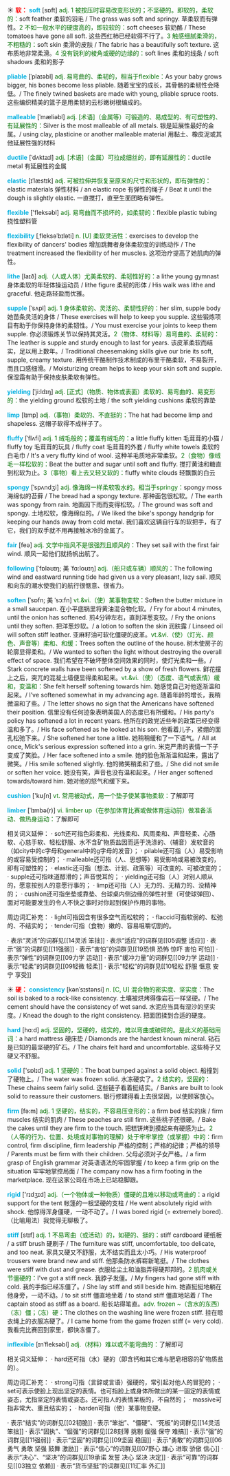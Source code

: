 ☀ <font color="red">**软：**</font>
<font color="sky blue">**soft**</font> [sɒft] 
<font color="rgb(227, 108, 9)">adj. 1 被按压时容易改变形状的；不坚硬的。即软的，柔软的：</font>soft feather 柔软的羽毛 / The grass was soft and springy. 草柔软而有弹性。<font color="rgb(227, 108, 9)">2 不如一般水平的硬度高的，即较软的：</font>soft cheeses 软奶酪 / These tomatoes have gone all soft. 这些西红柿已经软得不行了。<font color="rgb(227, 108, 9)">3 触感细腻柔滑的，不粗糙的：</font>soft skin 柔滑的皮肤 / The fabric has a beautifully soft texture. 这布质地非常柔滑。<font color="rgb(227, 108, 9)">4 没有锐利的棱角或硬的边缘的：</font>soft lines 柔和的线条 / soft shadows 柔和的影子
           
<font color="sky blue">**pliable**</font> [ˈplaɪəbl]
<font color="rgb(227, 108, 9)">adj. 易弯曲的、柔韧的，相当于flexible：</font>As your baby grows bigger, his bones become less pliable. 随着宝宝的成长，其骨骼的柔韧性会降低。/ The finely twined baskets are made with young, pliable spruce roots. 这些编织精美的篮子是用柔韧的云杉嫩树根编成的。
           
<font color="sky blue">**malleable**</font> [ˈmæliəbl]
<font color="rgb(227, 108, 9)">adj. [术语]（金属等）可锻造的、易成型的、有可塑性的、有延展性的：</font>Silver is the most malleable of all metals. 银是延展性最好的金属。/ using clay, plasticine or another malleable material 用黏土、橡皮泥或其他延展性强的材料
           
<font color="sky blue">**ductile**</font> [ˈdʌktaɪl]
<font color="rgb(227, 108, 9)">adj. [术语]（金属）可拉成细丝的，即有延展性的：</font>ductile metal 有延展性的金属
           
<font color="sky blue">**elastic**</font> [ɪˈlæstɪk]
<font color="rgb(227, 108, 9)">adj. 可被拉伸并恢复至原来的尺寸和形状的，即有弹性的：</font>elastic materials 弹性材料 / an elastic rope 有弹性的绳子 / Beat it until the dough is slightly elastic. 一直搅打，直至生面团略有弹性。

<font color="sky blue">**flexible**</font> ['fleksəbl] 
<font color="rgb(227, 108, 9)">adj. 易弯曲而不损坏的，如柔韧的：</font>flexible plastic tubing 挠性塑料管
                     
<font color="sky blue">**flexibility**</font> [ˌfleksəˈbɪləti]
<font color="rgb(227, 108, 9)">n. [U] 柔软灵活性：</font>exercises to develop the flexibility of dancers' bodies 增加跳舞者身体柔软度的训练动作 / The treatment increased the flexibility of her muscles. 这项治疗提高了她肌肉的弹性。

<font color="sky blue">**lithe**</font> [laɪð]
<font color="rgb(227, 108, 9)">adj.（人或人体）尤美柔软的、柔韧性好的：</font>a lithe young gymnast 身体柔软的年轻体操运动员 / lithe figure 柔韧的形体 / His walk was lithe and graceful. 他走路轻盈而优雅。
           
<font color="sky blue">**supple**</font> [ˈsʌpl]
<font color="rgb(227, 108, 9)">adj. 1 身体柔软的、灵活的、柔韧性好的：</font>her slim, supple body 她苗条灵活的身体 / These exercises will help to keep you supple. 这些锻炼项目有助于你保持身体的柔韧性。/ You must exercise your joints to keep them supple. 你必须锻炼关节以保持其灵活。<font color="rgb(227, 108, 9)">2（物体、材料等）易弯曲的、柔韧的：</font>The leather is supple and sturdy enough to last for years. 该皮革柔软而结实，足以用上数年。/ Traditional cheesemaking skills give our brie its soft, supple, creamy texture. 用传统干酪制作技术制成的布里干酪柔软，不易裂开，而且口感细滑。/ Moisturizing cream helps to keep your skin soft and supple. 保湿霜有助于保持皮肤柔软有弹性。
           
<font color="sky blue">**yielding**</font> [ˈji:ldɪŋ]
<font color="rgb(227, 108, 9)">adj. [正式]（物质、物体或表面）柔软的、易弯曲的、易变形的：</font>the yielding ground 松软的土地 / the soft yielding cushions 柔软的靠垫
            
<font color="sky blue">**limp**</font> [lɪmp]
<font color="rgb(227, 108, 9)">adj.（事物）柔软的、不直挺的：</font>The hat had become limp and shapeless. 这帽子软得不成样子了。          

<font color="sky blue">**fluffy**</font> [ˈflʌfi]
<font color="rgb(227, 108, 9)">adj. 1 绒毛般的；覆盖有绒毛的：</font>a little fluffy kitten 毛茸茸的小猫 / fluffy toy 毛茸茸的玩具 / fluffy coat 毛茸茸的外套 / fluffy white towels 柔软的白毛巾 / It's a very fluffy kind of wool. 这种羊毛质地非常柔软。<font color="rgb(227, 108, 9)">2（食物）像绒毛一样松软的：</font>Beat the butter and sugar until soft and fluffy. 搅打黄油和糖直到松软为止。<font color="rgb(227, 108, 9)">3（事物）看上去又轻又软的：</font>fluffy white clouds 轻飘飘的白云
           
<font color="sky blue">**spongy**</font> [ˈspʌndʒi]
<font color="rgb(227, 108, 9)">adj. 像海绵一样柔软吸水的。相当于springy：</font>spongy moss 海绵似的苔藓 / The bread had a spongy texture. 那种面包很松软。/ The earth was spongy from rain. 地面因下雨而变得松软。/ The ground was soft and spongy. 土地松软，像海绵似的。/ We liked the bike's spongy handgrip for keeping our hands away from cold metal. 我们喜欢这辆自行车的软把手，有了它，我们的双手就不用再接触冰冷的金属了。

<font color="sky blue">**fair**</font> [feə] 
<font color="rgb(227, 108, 9)">adj. 文学中指风不是很强烈且顺风的：</font>They set sail with the first fair wind. 顺风一起他们就扬帆出航了。
                      
<font color="sky blue">**following**</font> [ˈfɒləʊɪŋ; 美 ˈfɑ:loʊɪŋ]
<font color="rgb(227, 108, 9)">adj.（船只或车辆）顺风的：</font>The following wind and eastward running tide had given us a very pleasant, lazy sail. 顺风和向东的潮水使我们的航行很惬意、很省力。

<font color="sky blue">**soften**</font> [ˈsɒfn; 美 ˈsɔ:fn]
<font color="rgb(227, 108, 9)">vt.&vi.（使）某事物变软：</font>Soften the butter mixture in a small saucepan. 在小平底锅里将黄油混合物化软。/ Fry for about 4 minutes, until the onion has softened. 煎4分钟左右，直到洋葱变软。/ Fry the onions until they soften. 把洋葱炒软。/ a lotion to soften the skin 润肤露 / Linseed oil will soften stiff leather. 亚麻籽油可软化僵硬的皮革。<font color="rgb(227, 108, 9)">vt.&vi.（使）（灯光、颜色、声音等）柔和、和缓：</font>Trees soften the outline of the house. 树木使房子的轮廓显得柔和。/ We wanted to soften the light without destroying the overall effect of space. 我们希望在不破坏整体空间效果的同时，使灯光柔和一些。/ Stark concrete walls have been softened by a show of fresh flowers. 鲜花摆上之后，突兀的混凝土墙便显得柔和起来。<font color="rgb(227, 108, 9)">vt.&vi.（使）（态度、语气或表情）缓和，变温和：</font>She felt herself softening towards him. 她感觉自己对他逐渐温和起来。/ I’ve softened somewhat in my advancing age. 随着年龄的增长，我稍微温和了些。/ The letter shows no sign that the Americans have softened their position. 信里没有任何迹象表明美国人的态度已有所缓和。/ His party's policy has softened a lot in recent years. 他所在的政党近些年的政策已经变得温和多了。/ His face softened as he looked at his son. 他看着儿子，紧绷的面孔松弛下来。/ She softened her tone a little. 她稍稍缓和了一下语气。/ All at once, Mick's serious expression softened into a grin. 米克严肃的表情一下子变成了笑脸。/ Her face softened into a smile. 她的脸色渐渐温和起来，露出了微笑。/ His smile softened slightly. 他的微笑稍柔和了些。/ She did not smile or soften her voice. 她没有笑，声音也没有温和起来。/ Her anger softened towards/toward him. 她对他的怒气和缓下来。

<font color="sky blue">**cushion**</font> ['kʊʃn] 
<font color="rgb(227, 108, 9)">vt. 常用被动式，用一个垫子使某事物柔软：</font>了解即可
           
<font color="sky blue">**limber**</font> [ˈlɪmbə(r)]
<font color="rgb(227, 108, 9)">vi. limber up（在参加体育比赛或做体育运动前）做准备活动、做热身运动：</font>了解即可

相关词义延伸：
· soft还可指色彩柔和、光线柔和、风雨柔和、声音轻柔、心肠软、心慈手软、轻松舒服、水不含矿物质盐因而适于洗涤的、（辅音）发软音的（如city中的c字母和general中的g字母的发音）；
· pilable还可指（人）易受影响的或容易受控制的；
· malleable还可指（人、思想等）易受影响或易被改变的，即有可塑性的；
· elastic还可指（想法、计划、政策等）可改变的、可被改变的；
· supple还可指味道醇滑的；声音悦耳的；
· yielding还可指（人）对别人顺从的，愿意按别人的意愿行事的；
· limp还可指（人）无力的、无精力的、没精神的；
· cushion还可指坐垫或靠垫、台球桌内侧边缘的弹性衬里（可使球弹回）、面对可能要发生的令人不快之事时对你起到保护作用的事物。

周边词汇补充：
· light可指因含有很多空气而松软的；
· flaccid可指软弱的、松弛的、不结实的；
· tender可指（食物）嫩的、容易咀嚼切割的。

· 表示“灵活”的词群见[[14灵活 笨拙]]
· 表示“适应”的词群见[[05调整 适应]]
· 表示“弱”的词群见[[11强弱]]
· 表示“害怕”的词群见[[19恐惧 恐怖 惊吓 害怕 可怕]]
· 表示“弹性”的词群见[[09力学 运动]]
· 表示“缓冲力量”的词群见[[09力学 运动]]
· 表示“轻柔”的词群见[[09轻微 轻柔]]
· 表示“轻松”的词群见[[10轻松 舒服 惬意 安宁 享受]]

☀ <font color="red">**硬：**</font>
<font color="sky blue">**consistency**</font> [kənˈsɪstənsi]
<font color="rgb(227, 108, 9)">n. [C, U] 混合物的密实度、坚实度：</font>The soil is baked to a rock-like consistency. 土壤被烘烤得像岩石一样坚硬。/ The cement should have the consistency of wet sand. 水泥应当具有湿沙的坚实度。/ Knead the dough to the right consistency. 把面团揉到合适的硬度。

<font color="sky blue">**hard**</font> [hɑːd] 
<font color="rgb(227, 108, 9)">adj. 坚固的，坚硬的，结实的，难以弯曲或破碎的。是此义的基础用词：</font>a hard mattress 硬床垫 / Diamonds are the hardest known mineral. 钻石是已知的最坚硬的矿石。/ The chairs felt hard and uncomfortable. 这些椅子又硬又不舒服。

<font color="sky blue">**solid**</font> ['sɒlɪd] 
<font color="rgb(227, 108, 9)">adj. 1 坚硬的：</font>The boat bumped against a solid object. 船撞到了硬物上。/ The water was frozen solid. 水冻硬实了。<font color="rgb(227, 108, 9)">2 结实的，坚固的：</font>These chains seem fairly solid. 这些链子看着挺结实。/ Banks are built to look solid to reassure their customers. 银行修建得看上去很坚固，以使顾客放心。

<font color="sky blue">**firm**</font> [fə:m] 
<font color="rgb(227, 108, 9)">adj. 1 坚硬的，结实的，不容易压变形的：</font>a firm bed 结实的床 / firm muscles 结实的肌肉 / These peaches are still firm. 这些桃子还很硬。/ Bake the cakes until they are firm to the touch. 把糕饼烤到摸起来有硬感为止。<font color="rgb(227, 108, 9)">2（人等的行为、位置、处境或对事物的理解）处于牢牢掌控（或掌握）中的：</font>firm control, firm discipline, firm leadership 严格的控制；严格的纪律；严格的领导 / Parents must be firm with their children. 父母必须对子女严格。/ a firm grasp of English grammar 对英语语法的牢固掌握 / to keep a firm grip on the situation 牢牢地掌控局面 / The company now has a firm footing in the marketplace. 现在这家公司在市场上已站稳脚跟。

<font color="sky blue">**rigid**</font> ['rɪdӡɪd] 
<font color="rgb(227, 108, 9)">adj.（一个物体或一种物质）僵硬的且难以移动或弯曲的：</font>a rigid support for the tent 帐篷的一根坚硬的支柱 / He went absolutely rigid with shock. 他惊得浑身僵硬，一动不动了。/ I was bored rigid (= extremely bored).（比喻用法）我觉得无聊极了。
           
<font color="sky blue">**stiff**</font> [stɪf]
<font color="rgb(227, 108, 9)">adj. 1 不易弯曲（或活动）的，如硬的、挺的：</font>stiff cardboard 硬纸板 / a stiff brush 硬刷子 / The furniture was stiff, uncomfortable, too delicate, and too neat. 家具又硬又不舒服，太不结实而且太小巧。/ His waterproof trousers were brand new and stiff. 他那条防水裤崭新笔挺。/ The clothes were stiff with dust and grease. 衣服给尘土和油脂弄得硬邦邦的。<font color="rgb(227, 108, 9)">2 肌肉或关节僵硬的：</font>I've got a stiff neck. 我脖子发僵。/ My fingers had gone stiff with cold. 我的手指已经冻僵了。/ She lay stiff and still beside him. 她直挺挺地躺在他身旁，一动不动。/ to sit stiff 僵直地坐着 / to stand stiff 僵直地站着 / The captain stood as stiff as a board. 船长站得笔直。<font color="rgb(227, 108, 9)">adv. frozen ~（含水的东西）（冻）僵；（冻）硬：</font>The clothes on the washing line were frozen stiff. 挂在晾衣绳上的衣服冻硬了。/ I came home from the game frozen stiff (= very cold). 我看完比赛回到家里，都快冻僵了。
           
<font color="sky blue">**inflexible**</font> [ɪnˈfleksəbl]
<font color="rgb(227, 108, 9)">adj.（材料）难以或不能弯曲的：</font>了解即可

相关词义延伸：
· hard还可指（水）硬的（即含钙和其它难与肥皂相容的矿物质盐的）。

周边词汇补充：
· strong可指（言辞或言语）强硬的，常引起对他人的冒犯的；
· set可表示使脸上现出坚定的表情。也可指脸上或身体所做出的某一固定的表情或姿态，尤指坚定的表情或姿态。还可指人的表情呆板的，不自然的；
· massive可指非常大、重且结实的；
· harden可指（使）某事物变硬。

· 表示“结实”的词群见[[02韧脆]]
· 表示“笨拙”、“僵硬”、“死板”的词群见[[14灵活 笨拙]]
· 表示“固执”、“倔强”的词群见[[28刻薄 挑剔 倔强 保守 难搞]]
· 表示“强”的词群见[[11强弱]]
· 表示“坚固”的词群见[[09坚固 稳固]]
· 表示“勇敢”的词群见[[06勇气 勇敢 坚强 鼓舞 激励]]
· 表示“信心”的词群见[[07野心 雄心 进取 骄傲 信心]]
· 表示“决心”、“坚决”的词群见[[19承诺 发誓 决心 坚决 决定]]
· 表示“可靠”的词群见[[03独立 依赖]]
· 表示“货币坚挺”的词群见[[11汇率 外汇]]

